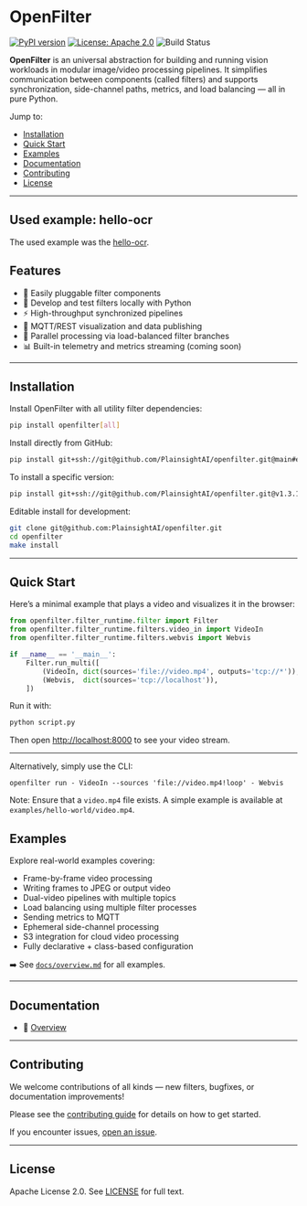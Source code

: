 # OpenFilter

[![PyPI version](https://img.shields.io/pypi/v/openfilter.svg?style=flat-square)](https://pypi.org/project/openfilter/)
[![License: Apache 2.0](https://img.shields.io/badge/License-Apache%202.0-blue.svg)](https://github.com/PlainsightAI/openfilter/blob/main/LICENSE)
![Build Status](https://github.com/PlainsightAI/openfilter/actions/workflows/ci.yaml/badge.svg)


**OpenFilter** is an universal abstraction for building and running vision workloads in modular image/video processing pipelines. It simplifies communication between components (called filters) and supports synchronization, side-channel paths, metrics, and load balancing — all in pure Python.

Jump to:
- [Installation](#installation)
- [Quick Start](#quick-start)
- [Examples](#examples)
- [Documentation](#documentation)
- [Contributing](#contributing)
- [License](#license)

---

## Used example: hello-ocr

The used example was the [hello-ocr](./examples/hello-ocr).


## Features

- 🔁 Easily pluggable filter components
- 🧪 Develop and test filters locally with Python
- ⚡ High-throughput synchronized pipelines
- 📡 MQTT/REST visualization and data publishing
- 🧵 Parallel processing via load-balanced filter branches
- 📊 Built-in telemetry and metrics streaming (coming soon)

---

## Installation

Install OpenFilter with all utility filter dependencies:

```bash
pip install openfilter[all]
````

Install directly from GitHub:

```bash
pip install git+ssh://git@github.com/PlainsightAI/openfilter.git@main#egg=openfilter[all]
```

To install a specific version:

```bash
pip install git+ssh://git@github.com/PlainsightAI/openfilter.git@v1.3.17#egg=openfilter[all]
```

Editable install for development:

```bash
git clone git@github.com:PlainsightAI/openfilter.git
cd openfilter
make install
```

---

## Quick Start

Here’s a minimal example that plays a video and visualizes it in the browser:

```python
from openfilter.filter_runtime.filter import Filter
from openfilter.filter_runtime.filters.video_in import VideoIn
from openfilter.filter_runtime.filters.webvis import Webvis

if __name__ == '__main__':
    Filter.run_multi([
        (VideoIn, dict(sources='file://video.mp4', outputs='tcp://*')),
        (Webvis,  dict(sources='tcp://localhost')),
    ])
```

Run it with:

```bash
python script.py
```

Then open [http://localhost:8000](http://localhost:8000) to see your video stream.

---

Alternatively, simply use the CLI:

```
openfilter run - VideoIn --sources 'file://video.mp4!loop' - Webvis
```

Note: Ensure that a `video.mp4` file exists. A simple example is available at `examples/hello-world/video.mp4`.

## Examples

Explore real-world examples covering:

* Frame-by-frame video processing
* Writing frames to JPEG or output video
* Dual-video pipelines with multiple topics
* Load balancing using multiple filter processes
* Sending metrics to MQTT
* Ephemeral side-channel processing
* S3 integration for cloud video processing
* Fully declarative + class-based configuration

➡️ See [`docs/overview.md`](https://github.com/PlainsightAI/openfilter/blob/main/docs/overview.md) for all examples.

---

## Documentation

* 📘 [Overview](https://github.com/PlainsightAI/openfilter/blob/main/docs/overview.md)

---

## Contributing

We welcome contributions of all kinds — new filters, bugfixes, or documentation improvements!

Please see the [contributing guide](https://github.com/PlainsightAI/openfilter/blob/main/CONTRIBUTING.md) for details on how to get started.

If you encounter issues, [open an issue](https://github.com/PlainsightAI/openfilter/issues/new/choose).

---

## License

Apache License 2.0. See [LICENSE](https://github.com/PlainsightAI/openfilter/blob/main/LICENSE) for full text.
